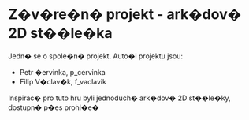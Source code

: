 # Z�v�re�n� projekt - ark�dov� 2D st��le�ka

Jedn� se o spole�n� projekt. Auto�i projektu jsou:
- Petr �ervinka, p_cervinka
- Filip V�clav�k, f_vaclavik

Inspirac� pro tuto hru byli jednoduch� ark�dov� 2D st��le�ky, dostupn� p�es prohl�e�



